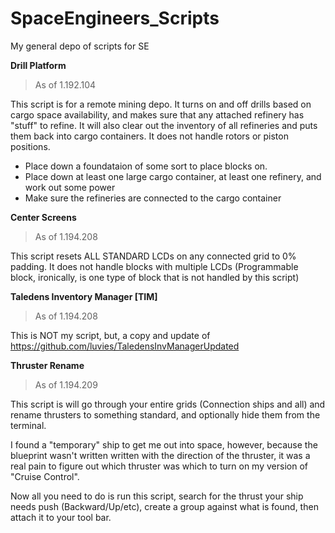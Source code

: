 # SpaceEngineers_Scripts
My general depo of scripts for SE

**Drill Platform**
> As of 1.192.104

This script is for a remote mining depo.  It turns on and off drills based on cargo space availability, and makes sure that any attached refinery has "stuff" to refine.  It will also clear out the inventory of all refineries and puts them back into cargo containers.  It does not handle rotors or piston positions.

- Place down a foundataion of some sort to place blocks on.
- Place down at least one large cargo container, at least one refinery, and work out some power
- Make sure the refineries are connected to the cargo container

**Center Screens**
> As of 1.194.208

This script resets ALL STANDARD LCDs on any connected grid to 0% padding.  It does not handle blocks with multiple LCDs (Programmable block, ironically, is one type of block that is not handled by this script)

**Taledens Inventory Manager [TIM]**
> As of 1.194.208

This is NOT my script, but, a copy and update of https://github.com/luvies/TaledensInvManagerUpdated

**Thruster Rename**
> As of 1.194.209

This script is will go through your entire grids (Connection ships and all) and rename thrusters to something standard, and optionally hide them from the terminal.

I found a "temporary" ship to get me out into space, however, because the blueprint wasn't written written with the direction of the thruster, it was a real pain to figure out which thruster was which to turn on my version of "Cruise Control".

Now all you need to do is run this script, search for the thrust your ship needs push (Backward/Up/etc), create a group against what is found, then attach it to your tool bar.
